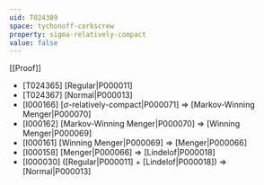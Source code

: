 ```yaml
---
uid: T024389
space: tychonoff-corkscrew
property: sigma-relatively-compact
value: false
---
```

[[Proof]]

* [T024365] [Regular|P000011]
* [T024367] [Normal|P000013]
* [I000166] [$\sigma$-relatively-compact|P000071] => [Markov-Winning Menger|P000070]
* [I000162] [Markov-Winning Menger|P000070] => [Winning Menger|P000069]
* [I000161] [Winning Menger|P000069] => [Menger|P000066]
* [I000158] [Menger|P000066] => [Lindelof|P000018]
* [I000030] ([Regular|P000011] + [Lindelof|P000018]) => [Normal|P000013]


